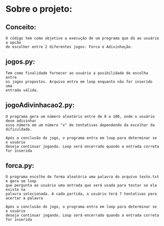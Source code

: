 # Sobre o projeto:

## Conceito:
    
    O código tem como objetivo a execução de um programa que dá ao usuário a opcão
    de escolher entre 2 diferentes jogos: Forca e Adivinhação.

## jogos.py:

    Tem como finalidade fornecer ao usuário a posibilidade de escolha entre 
    os jogos propostos. Arquivo entra em loop enquanto não for inserido uma
    entrada válida.

## jogoAdivinhacao2.py:

    O programa gera um número aleatório entre de 0 a 100, onde o usuário deve adivinhar
    esse número em um número "x" de tentativas dependendo da escolhar da dificuldade.
    
    Após a conclusão do jogo, o programa entra em loop para determinar se o usuário
    deseja continuar jogando. Loop será encerrado quando a entrada correta for inserida

## forca.py:

    O programa escolhe de forma aleatória uma palavra do arquivo texto.txt e gera um loop
    que pergunta ao usuário uma entrada que será usada para testar se ela existe na 
    palavra selecionada. A cada partida, o usuário terá 7 tentativas para acertar a palavra

    Após a conclusão do jogo, o programa entra em loop para determinar se o usuário
    deseja continuar jogando. Loop será encerrado quando a entrada correta for inserida    
    